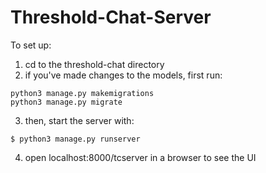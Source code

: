# Threshold-Chat-Server

To set up:
1. cd to the threshold-chat directory
2. if you've made changes to the models, first run:
```
python3 manage.py makemigrations
python3 manage.py migrate
```
3. then, start the server with:
```
$ python3 manage.py runserver
```
4. open localhost:8000/tcserver in a browser to see the UI
